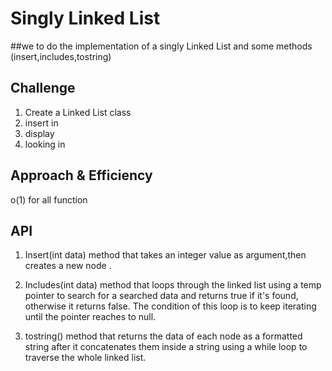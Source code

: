 # Singly Linked List
 ##we to do the implementation of a singly Linked List and some methods (insert,includes,tostring)
## Challenge
1. Create a Linked List class
2. insert in 
3. display
4. looking  in 
## Approach & Efficiency
o(1) for all function
## API
1. Insert(int data) method that takes an integer value as argument,then creates a new node .

2. Includes(int data) method that loops through the linked list using a temp pointer to search for a searched data and returns true if it's found, otherwise it returns false. The condition of this loop is to keep iterating until the pointer reaches to null.

3. tostring() method that returns the data of each node as a formatted string after it concatenates them inside a string using a while loop to traverse the whole linked list.
